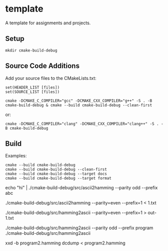 # template
A template for assignments and projects.
## Setup
```
mkdir cmake-build-debug
```

## Source Code Additions
Add your source files to the CMakeLists.txt:

```
set(HEADER_LIST [files])
set(SOURCE_LIST [files])
```

```
cmake -DCMAKE_C_COMPILER="gcc" -DCMAKE_CXX_COMPILER="g++" -S . -B cmake-build-debug & cmake --build cmake-build-debug --clean-first
```
or:

```
cmake -DCMAKE_C_COMPILER="clang" -DCMAKE_CXX_COMPILER="clang++" -S . -B cmake-build-debug
```

## Build 
Examples:
```
cmake --build cmake-build-debug
cmake --build cmake-build-debug --clean-first
cmake --build cmake-build-debug --target docs
cmake --build cmake-build-debug --target format
```


echo "hi" | ./cmake-build-debug/src/ascii2hamming --parity odd --prefix abc

./cmake-build-debug/src/ascii2hamming --parity=even --prefix=1 < 1.txt

./cmake-build-debug/src/hamming2ascii --parity=even --prefix=1 > out-1.txt




./cmake-build-debug/src/hamming2ascii --parity odd --prefix program
./cmake-build-debug/src/hamming2ascii 

xxd -b program2.hamming
dcdump < program2.hamming

